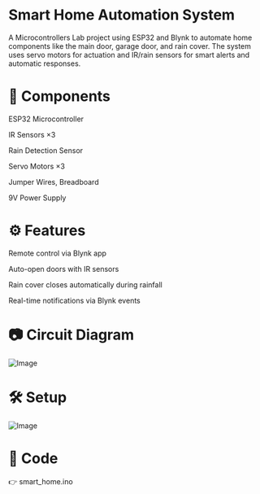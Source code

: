 # Smart Home Automation System
A Microcontrollers Lab project using ESP32 and Blynk to automate home components like the main door, garage door, and rain cover. The system uses servo motors for actuation and IR/rain sensors for smart alerts and automatic responses.

# 🔧 Components
ESP32 Microcontroller

IR Sensors ×3

Rain Detection Sensor

Servo Motors ×3

Jumper Wires, Breadboard

9V Power Supply

# ⚙️ Features
Remote control via Blynk app

Auto-open doors with IR sensors

Rain cover closes automatically during rainfall

Real-time notifications via Blynk events

# 📷 Circuit Diagram
![Image](https://github.com/user-attachments/assets/24fc9f1d-f408-4141-bdff-c3f3296ecc51)

# 🛠️ Setup
![Image](https://github.com/user-attachments/assets/ec2203cf-ae07-40e2-bfa5-b215950ac4c6)

# 🧠 Code
👉 smart_home.ino
